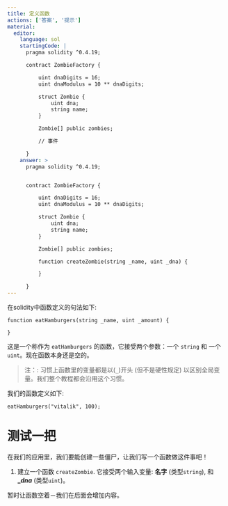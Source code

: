 ```yaml
---
title: 定义函数
actions: ['答案', '提示']
material:
  editor:
    language: sol
    startingCode: |
      pragma solidity ^0.4.19;

      contract ZombieFactory {

          uint dnaDigits = 16;
          uint dnaModulus = 10 ** dnaDigits;

          struct Zombie {
              uint dna;
              string name;
          }

          Zombie[] public zombies;

          // 事件

      }
    answer: >
      pragma solidity ^0.4.19;


      contract ZombieFactory {

          uint dnaDigits = 16;
          uint dnaModulus = 10 ** dnaDigits;

          struct Zombie {
              uint dna;
              string name;
          }

          Zombie[] public zombies;

          function createZombie(string _name, uint _dna) {

          }

      }
---
```


在solidity中函数定义的句法如下:

```
function eatHamburgers(string _name, uint _amount) {

}
```

这是一个称作为 `eatHamburgers` 的函数，它接受两个参数：一个 `string` 和 一个 `uint`。现在函数本身还是空的。

> 注：: 习惯上函数里的变量都是以(`_`)开头 (但不是硬性规定) 以区别全局变量。我们整个教程都会沿用这个习惯。

我们的函数定义如下:

```
eatHamburgers("vitalik", 100);
```

# 测试一把

在我们的应用里，我们要能创建一些僵尸，让我们写一个函数做这件事吧！

1. 建立一个函数 `createZombie`. 它接受两个输入变量: **名字** (类型`string`), 和 **__dna_** (类型`uint`)。

暂时让函数空着－我们在后面会增加内容。